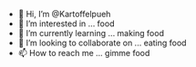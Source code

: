 - 👋 Hi, I’m @Kartoffelpueh
- 👀 I’m interested in ... food
- 🌱 I’m currently learning ... making food
- 💞️ I’m looking to collaborate on ... eating food
- 📫 How to reach me ... gimme food

<!---
Kartoffelpueh/Kartoffelpueh is a ✨ special ✨ repository because its `README.md` (this file) appears on your GitHub profile.
You can click the Preview link to take a look at your changes.

hello world
--->
